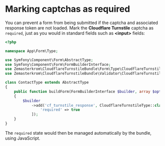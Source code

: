 Marking captchas as required
============================

You can prevent a form from being submitted if the captcha and associated response token are not loaded. Mark the **Cloudflare Turnstile** captcha as `required`, just as you would in standard fields such as **\<input\>** fields:

```php
<?php

namespace App\Form\Type;

use Symfony\Component\Form\AbstractType;
use Symfony\Component\Form\FormBuilderInterface;
use Zemasterkrom\CloudflareTurnstileBundle\Form\Type\CloudflareTurnstileType;
use Zemasterkrom\CloudflareTurnstileBundle\Validator\CloudflareTurnstileCaptcha;

class ContactType extends AbstractType
{
    public function buildForm(FormBuilderInterface $builder, array $options): void
    {
        $builder
            ->add('cf_turnstile_response', CloudflareTurnstileType::class, [
                'required' => true
            ]);
    }
}
```

The `required` state would then be managed automatically by the bundle, using JavaScript.
